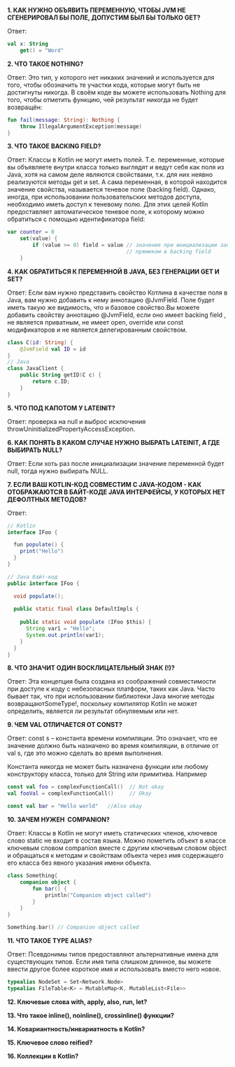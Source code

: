 **1. КАК НУЖНО ОБЪЯВИТЬ ПЕРЕМЕННУЮ, ЧТОБЫ JVM НЕ СГЕНЕРИРОВАЛ БЫ ПОЛЕ, ДОПУСТИМ БЫЛ БЫ ТОЛЬКО GET?**
 
Ответ: 

```kotlin
val x: String
    get() = "Word"
```

**2. ЧТО ТАКОЕ NOTHING?**

Ответ: Это тип, у которого нет никаких значений и используется для того, чтобы обозначить те участки кода, которые могут быть не достигнуты никогда. В своём коде вы можете использовать Nothing для того, чтобы отметить функцию, чей результат никогда не будет возвращён:

```kotlin
fun fail(message: String): Nothing {
    throw IllegalArgumentException(message)
}
```
**3. ЧТО ТАКОЕ BACKING FIELD?**

Ответ: Классы в Kotlin не могут иметь полей. Т.е. переменные, которые вы объявляете внутри класса только выглядят и ведут себя как поля из Java, хотя на самом деле являются свойствами, т.к. для них неявно реализуются методы get и set. А сама переменная, в которой находится значение свойства, называется теневое поле (backing field).
Однако, иногда, при использовании пользовательских методов доступа, необходимо иметь доступ к теневому полю. Для этих целей Kotlin предоставляет автоматическое теневое поле, к которому можно обратиться с помощью идентификатора field:

```kotlin
var counter = 0
    set(value) {
        if (value >= 0) field = value // значение при инициализации записывается 
                                      // прямиком в backing field
    }
```

**4. КАК ОБРАТИТЬСЯ К ПЕРЕМЕННОЙ В JAVA, БЕЗ ГЕНЕРАЦИИ GET И SET?**

Ответ: Если вам нужно представить свойство Котлина в качестве поля в Java, вам нужно добавить к нему аннотацию @JvmField. Поле будет иметь такую же видимость, что и базовое свойство.Вы можете добавить свойству аннотацию @JvmField, если оно имеет backing field , не является приватным, не имеет open, override или const модификаторов и не является делегированным свойством.

```kotlin
class C(id: String) {
    @JvmField val ID = id
}
// Java
class JavaClient {
    public String getID(C c) {
        return c.ID;
    }
}
```

**5. ЧТО ПОД КАПОТОМ У LATEINIT?**

Ответ: проверка на null и выброс исключения throwUninitializedPropertyAccessException.

**6. КАК ПОНЯТЬ В КАКОМ СЛУЧАЕ НУЖНО ВЫБРАТЬ LATEINIT, А ГДЕ ВЫБИРАТЬ NULL?**

Ответ: Если хоть раз после инициализации значение переменной будет null, тогда нужно выбирать NULL.

**7. ЕСЛИ ВАШ KOTLIN-КОД СОВМЕСТИМ С JAVA-КОДОМ - КАК ОТОБРАЖАЮТСЯ В БАЙТ-КОДЕ JAVA ИНТЕРФЕЙСЫ, У КОТОРЫХ НЕТ ДЕФОЛТНЫХ МЕТОДОВ?**

Ответ: 

```java
// Kotlin
interface IFoo {

  fun populate() {
    print("Hello")
  }
}

// Java байт-код
public interface IFoo {

  void populate();
  
  public static final class DefaultImpls {
  
    public static void populate (IFoo $this) {
      String var1 = "Hello";
      System.out.println(var1);
    }
  }
}
```
**8. ЧТО ЗНАЧИТ ОДИН ВОСКЛИЦАТЕЛЬНЫЙ ЗНАК (!)?**

Ответ: Эта концепция была создана из соображений совместимости при доступе к коду с небезопасных платформ, таких как Java. Часто бывает так, что при использовании библиотеки Java многие методы возвращаютSomeType!, поскольку компилятор Kotlin не может определить, является ли результат обнуляемым или нет.

**9. ЧЕМ VAL ОТЛИЧАЕТСЯ ОТ CONST?**

Ответ: const s – константа времени компиляции. Это означает, что ее значение должно быть назначено во время компиляции, в отличие от val s, где это можно сделать во время выполнения. 

Константа никогда не может быть назначена функции или любому конструктору класса, только для String или примитива. Например

```kotlin
const val foo = complexFunctionCall()  // Not okay
val fooVal = complexFunctionCall()     // Okay

const val bar = "Hello world"   //Also okay
```

**10. ЗАЧЕМ НУЖЕН  COMPANION?**

Ответ: Классы в Kotlin не могут иметь статических членов, ключевое слово static не входит в состав языка. Можно пометить объект в классе ключевым словом companion вместе с другим ключевым словом object и обращаться к методам и свойствам объекта через имя содержащего его класса без явного указания имени объекта.

```kotlin
class Something{
	companion object {
		fun bar() {
			println("Companion object called")
		}
	}
}

Something.bar() // Companion object called
```

**11. ЧТО ТАКОЕ TYPE ALIAS?**

Ответ: Псевдонимы типов предоставляют альтернативные имена для существующих типов. Если имя типа слишком длинное, вы можете ввести другое более короткое имя и использовать вместо него новое.

```kotlin
typealias NodeSet = Set<Network.Node>
typealias FileTable<K> = MutableMap<K, MutableList<File>>
```
**12. Ключевые слова with, apply, also, run, let?**

**13. Что такое inline(), noinline(), crossinline() функции?**

**14. Ковариантность/инвариатность в Kotlin?**

**15. Ключевое слово reified?**

**16. Коллекции в Kotlin?**
